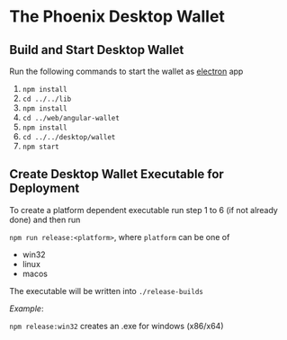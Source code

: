 # The Phoenix Desktop Wallet


## Build and Start Desktop Wallet

Run the following commands to start the wallet as [electron](https://electronjs.org/) app

1. `npm install`
2. `cd ../../lib`
3. `npm install` 
4. `cd ../web/angular-wallet`
5. `npm install` 
6. `cd ../../desktop/wallet`
7. `npm start` 

## Create Desktop Wallet Executable for Deployment

To create a platform dependent executable run step 1 to 6 (if not already done)
and then run

`npm run release:<platform>`, where `platform` can be one of 

- win32
- linux
- macos

The executable will be written into `./release-builds`

_Example_:

`npm release:win32` creates an .exe for windows (x86/x64)
